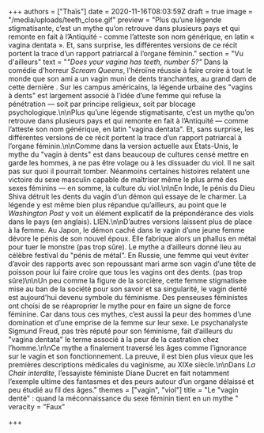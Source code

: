 +++
authors = ["Thaïs"]
date = 2020-11-16T08:03:59Z
draft = true
image = "/media/uploads/teeth_close.gif"
preview = "Plus qu’une légende stigmatisante, c’est un mythe qu’on retrouve dans plusieurs pays et qui remonte en fait à l’Antiquité - comme l’atteste son nom générique, en latin « vagina dentata ». Et, sans surprise, les différentes versions de ce récit portent la trace d’un rapport patriarcal à l’organe féminin."
section = "Vu d'ailleurs"
text = "_\"Does your vagina has teeth, number 5?\"_ Dans la comédie d'horreur _Scream Queens_, l'héroïne réussie à faire croire à tout le monde que son ami a un vagin muni de dents tranchantes, au grand dam de cette dernière . Sur les campus américains, la légende urbaine des \"vagins à dents\" est largement associé à l’idée d’une femme qui refuse la pénétration — soit par principe religieux, soit par blocage psychologique.\n\nPlus qu’une légende stigmatisante, c’est un mythe qu’on retrouve dans plusieurs pays et qui remonte en fait à l’Antiquité — comme l’atteste son nom générique, en latin \"vagina dentata\". Et, sans surprise, les différentes versions de ce récit portent la trace d’un rapport patriarcal à l’organe féminin.\n\nComme dans la version actuelle aux États-Unis, le mythe du \"vagin à dents\" est dans beaucoup de cultures censé mettre en garde les hommes, à ne pas être volage ou à les dissuader du viol. Il ne sait pas sur quoi il pourrait tomber. Néanmoins certaines histoires relatent une victoire du sexe masculin capable de maîtriser même le plus armé des sexes féminins — en somme, la culture du viol.\n\nEn Inde, le pénis du Dieu Shiva détruit les dents du vagin d’un démon qui essaye de le charmer. La légende y est même bien plus répandue qu’ailleurs, au point que le _Washington Post_ y voit un élément explicatif de la prépondérance des viols dans le pays (en anglais). LIEN.\n\nD’autres versions laissent plus de place à la femme. Au Japon, le démon caché dans le vagin d’une jeune femme dévore le pénis de son nouvel époux. Elle fabrique alors un phallus en métal pour tuer le monstre (pas trop sûre). Le mythe a d’ailleurs donné lieu au célèbre festival du \"pénis de métal\". En Russie, une femme qui veut éviter d’avoir des rapports avec son repoussant mari arme son vagin d’une tête de poisson pour lui faire croire que tous les vagins ont des dents. (pas trop sûre)\n\nUn peu comme la figure de la sorcière, cette femme stigmatisée mise au ban de la société pour son savoir et sa singularité, le vagin denté est aujourd'hui devenu symbole du féminisme. Des penseuses féministes ont choisi de se réaproprier le mythe pour en faire un signe de force féminine. Car dans tous ces mythes, c’est aussi la peur des hommes d’une domination et d’une emprise de la femme sur leur sexe. Le psychanalyste Sigmund Freud, pas très réputé pour son féminisme, fait d’ailleurs du \"vagina dentata\" le terme associé à la peur de la castration chez l’homme.\n\nCe mythe a finalement traversé les âges comme l’ignorance sur le vagin et son fonctionnement. La preuve, il est bien plus vieux que les premières descriptions médicales du vaginisme, au XIXe siècle.\n\nDans _La Chair interdite_, l’essayiste féministe Diane Ducret en fait notamment l’exemple ultime des fantasmes et des peurs autour d’un organe délaissé et peu étudié au fil des âges."
themes = ["vagin", "viol"]
title = "Le \"vagin denté\" : quand la méconnaissance du sexe féminin tient en un mythe "
veracity = "Faux"

+++
